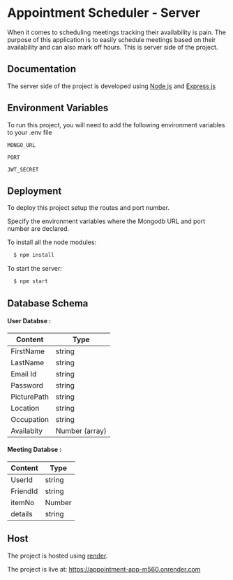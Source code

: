 
# Appointment Scheduler - Server

When it comes to scheduling meetings tracking their availability is pain. The purpose of this application is to easily schedule meetings based on their availability and can also mark off hours.
This is server side of the project. 





## Documentation

The server side of the project is developed using [Node js](https://nodejs.org/en/docs) and [Express js](https://expressjs.com/)



## Environment Variables

To run this project, you will need to add the following environment variables to your .env file

`MONGO_URL`

`PORT`

`JWT_SECRET`


## Deployment

To deploy this project setup the routes and port number.

Specify the environment variables where the Mongodb URL and port number are declared.

To install all the node modules: 

```bash
  $ npm install
```

To start the server: 

```bash
  $ npm start
```




## Database Schema

#### User Databse :

| Content             | Type                                                                |
| ----------------- | ------------------------------------------------------------------ |
| FirstName | string |
| LastName | string |
| Email Id | string |
| Password | string |
| PicturePath | string |
| Location | string |
| Occupation | string |
| Availabity | Number (array) |


#### Meeting Databse :

| Content             | Type                                                                |
| ----------------- | ------------------------------------------------------------------ |
| UserId | string |
| FriendId | string |
| itemNo | Number |
| details | string |




## Host

The project is hosted using [render](https://render.com/). 

The project is live at: https://appointment-app-m560.onrender.com

